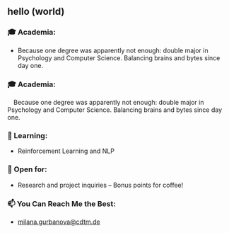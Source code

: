 ## hello (world)

### 🎓 Academia:
- Because one degree was apparently not enough: double major in Psychology and Computer Science. Balancing brains and bytes since day one.

### <span style="margin-bottom: 0;">🎓 Academia:</span>
<span style="display: block; text-indent: 1em;">Because one degree was apparently not enough: double major in Psychology and Computer Science. Balancing brains and bytes since day one.</span>


### 🔭 Learning:
- Reinforcement Learning and NLP 

### 🤝 Open for:
- Research and project inquiries – Bonus points for coffee!

### 📫 You Can Reach Me the Best:
- milana.gurbanova@cdtm.de 



<!--
**milanagm/milanagm** is a ✨ _special_ ✨ repository because its `README.md` (this file) appears on your GitHub profile.

Here are some ideas to get you started:

- 🔭 I’m currently working on 
- 🌱 I’m currently learning ...
- 👯 I’m looking to collaborate on ...
- 🤔 I’m looking for help with ...
- 💬 Ask me about ...
- 📫 How to reach me: ...
- 😄 Pronouns: ...
- ⚡ Fun fact: ...
-->
